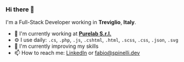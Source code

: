 ### Hi there 👋

I'm a Full-Stack Developer working in **Treviglio**, **Italy**.

- 🏢 I'm currently working at **[Purelab S.r.l.](https://www.purelab.it/)**
- ⚙️ I use daily: `.cs`, `.php`, `.js`, `.cshtml`, `.html`, `.scss`, `.css`, `.json`, `.svg`
- 🌱 I'm currently improving my skills
- 📫 How to reach me: [LinkedIn](https://www.linkedin.com/in/spinelli-fabio/) or [fabio@spinelli.dev](mailto:fabio@spinelli.dev)

<!--
**spinellifabio/spinellifabio** is a ✨ _special_ ✨ repository because its `README.md` (this file) appears on your GitHub profile.

Here are some ideas to get you started:

- 🔭 I’m currently working on ...
- 🌱 I’m currently learning ...
- 👯 I’m looking to collaborate on ...
- 🤔 I’m looking for help with ...
- 💬 Ask me about ...
- 📫 How to reach me: ...
- 😄 Pronouns: ...
- ⚡ Fun fact: ...
-->
